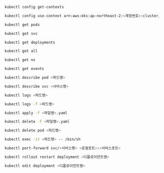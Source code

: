 ```bash
kubectl config get-contexts
```
```bash
kubectl config use-context arn:aws:eks:ap-northeast-2:<계정번호>:cluster/spring-eks-dev
```



```bash
kubectl get pods
```

```bash
kubectl get svc
```

```bash
kubectl get deployments
```

```bash
kubectl get all
```

```bash
kubectl get ns
```

```bash
kubectl get events
```

```bash
kubectl describe pod <파드명>
```

```bash
kubectl describe svc <서비스명>
```

```bash
kubectl logs <파드명>
```

```bash
kubectl logs -f <파드명>
```

```bash
kubectl apply -f <파일명>.yaml
```


```bash
kubectl delete -f <파일명>.yaml
```


```bash
kubectl delete pod <파드명>
```


```bash
kubectl exec -it <파드명> -- /bin/sh
```


```bash
kubectl port-forward svc/<서비스명> <로컬포트>:<서비스포트>
```


```bash
kubectl rollout restart deployment <디플로이먼트명>
```


```bash
kubectl edit deployment <디플로이먼트명>
```